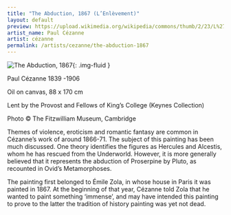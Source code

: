 ```yaml
---
title: "The Abduction, 1867 (L’Enlèvement)"
layout: default
preview: https://upload.wikimedia.org/wikipedia/commons/thumb/2/23/L%27Enl%C3%A8vement%2C_par_Paul_C%C3%A9zanne%2C_FWN_590.jpg/1570px-L%27Enl%C3%A8vement%2C_par_Paul_C%C3%A9zanne%2C_FWN_590.jpg
artist_name: Paul Cézanne
artist: cézanne
permalink: /artists/cezanne/the-abduction-1867
---
```


![The Abduction, 1867](https://upload.wikimedia.org/wikipedia/commons/thumb/2/23/L%27Enl%C3%A8vement%2C_par_Paul_C%C3%A9zanne%2C_FWN_590.jpg/1570px-L%27Enl%C3%A8vement%2C_par_Paul_C%C3%A9zanne%2C_FWN_590.jpg){: .img-fluid }

Paul Cézanne 1839 -1906

Oil on canvas, 88 x 170 cm

Lent by the Provost and Fellows of King’s College (Keynes Collection)

Photo © The Fitzwilliam Museum, Cambridge

Themes of violence, eroticism and romantic fantasy are common in Cézanne’s work of around 1866-71. The subject of this painting has been much discussed. One theory identifies the figures as Hercules and Alcestis, whom he has rescued from the Underworld. However, it is more generally believed that it represents the abduction of Proserpine by Pluto, as recounted in Ovid’s Metamorphoses.

The painting first belonged to Émile Zola, in whose house in Paris it was painted in 1867. At the beginning of that year, Cézanne told Zola that he wanted to paint something ‘immense’, and may have intended this painting to prove to the latter the tradition of history painting was yet not dead.
